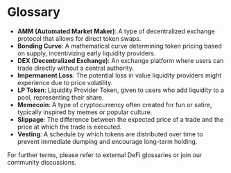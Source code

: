 # Glossary

- **AMM (Automated Market Maker)**: A type of decentralized exchange protocol that allows for direct token swaps.
- **Bonding Curve**: A mathematical curve determining token pricing based on supply, incentivizing early liquidity providers.
- **DEX (Decentralized Exchange)**: An exchange platform where users can trade directly without a central authority.
- **Impermanent Loss**: The potential loss in value liquidity providers might experience due to price volatility.
- **LP Token**: Liquidity Provider Token, given to users who add liquidity to a pool, representing their share.
- **Memecoin**: A type of cryptocurrency often created for fun or satire, typically inspired by memes or popular culture.
- **Slippage**: The difference between the expected price of a trade and the price at which the trade is executed.
- **Vesting**: A schedule by which tokens are distributed over time to prevent immediate dumping and encourage long-term holding.

For further terms, please refer to external DeFi glossaries or join our community discussions.